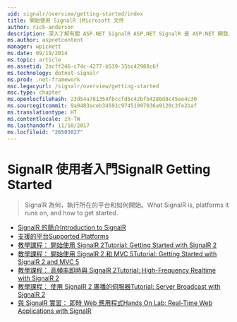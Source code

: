 ```yaml
---
uid: signalr/overview/getting-started/index
title: 開始使用 SignalR |Microsoft 文件
author: rick-anderson
description: 深入了解有關 ASP.NET SignalR ASP.NET SignalR 是 ASP.NET 開發人員可以更輕鬆開發即時 web 功能的新程式庫。 SignalR 允許 bi...
ms.author: aspnetcontent
manager: wpickett
ms.date: 09/19/2014
ms.topic: article
ms.assetid: 2acff246-c74c-4277-b539-35bc42988c6f
ms.technology: dotnet-signalr
ms.prod: .net-framework
msc.legacyurl: /signalr/overview/getting-started
msc.type: chapter
ms.openlocfilehash: 23d54a781354fbccfd5c42bfb4280d8c45ee4c30
ms.sourcegitcommit: 9a9483aceb34591c97451997036a9120c3fe2baf
ms.translationtype: HT
ms.contentlocale: zh-TW
ms.lasthandoff: 11/10/2017
ms.locfileid: "26503827"
---
```

<a name="signalr-getting-started"></a><span data-ttu-id="f6246-104">SignalR 使用者入門</span><span class="sxs-lookup"><span data-stu-id="f6246-104">SignalR Getting Started</span></span>
====================
> <span data-ttu-id="f6246-105">SignalR 為何，執行所在的平台和如何開始。</span><span class="sxs-lookup"><span data-stu-id="f6246-105">What SignalR is, platforms it runs on, and how to get started.</span></span>


- [<span data-ttu-id="f6246-106">SignalR 的簡介</span><span class="sxs-lookup"><span data-stu-id="f6246-106">Introduction to SignalR</span></span>](introduction-to-signalr.md)
- [<span data-ttu-id="f6246-107">支援的平台</span><span class="sxs-lookup"><span data-stu-id="f6246-107">Supported Platforms</span></span>](supported-platforms.md)
- [<span data-ttu-id="f6246-108">教學課程： 開始使用 SignalR 2</span><span class="sxs-lookup"><span data-stu-id="f6246-108">Tutorial: Getting Started with SignalR 2</span></span>](tutorial-getting-started-with-signalr.md)
- [<span data-ttu-id="f6246-109">教學課程： 開始使用 SignalR 2 和 MVC 5</span><span class="sxs-lookup"><span data-stu-id="f6246-109">Tutorial: Getting Started with SignalR 2 and MVC 5</span></span>](tutorial-getting-started-with-signalr-and-mvc.md)
- [<span data-ttu-id="f6246-110">教學課程： 高頻率即時與 SignalR 2</span><span class="sxs-lookup"><span data-stu-id="f6246-110">Tutorial: High-Frequency Realtime with SignalR 2</span></span>](tutorial-high-frequency-realtime-with-signalr.md)
- [<span data-ttu-id="f6246-111">教學課程： 使用 SignalR 2 廣播的伺服器</span><span class="sxs-lookup"><span data-stu-id="f6246-111">Tutorial: Server Broadcast with SignalR 2</span></span>](tutorial-server-broadcast-with-signalr.md)
- [<span data-ttu-id="f6246-112">與 SignalR 實習： 即時 Web 應用程式</span><span class="sxs-lookup"><span data-stu-id="f6246-112">Hands On Lab: Real-Time Web Applications with SignalR</span></span>](real-time-web-applications-with-signalr.md)
